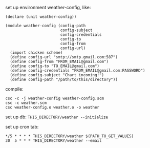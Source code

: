 set up environment weather-config, like:
```
(declare (unit weather-config))

(module weather-config (config-path
                        config-subject
                        config-credentials
                        config-to
                        config-from
                        config-url)
  (import chicken scheme)
  (define config-url "smtp://smtp.gmail.com:587")
  (define config-from "FROM_EMAIL@gmail.com")
  (define config-to "TO_EMAIL@gmail.com")
  (define config-credentials "FROM_EMAIL@gmail.com:PASSWORD")
  (define config-subject "Chart incoming!")
  (define config-path "/path/to/this/directory"))
```

compile:
```
csc -c -j weather-config weather-config.scm
csc -c weather.scm
csc weather-config.o weather.o -o weather
```

set up db:
```THIS_DIRECTORY/weather --initialize```

set up cron tab:
```
*/5 * * * * THIS_DIRECTORY/weather $(PATH_TO_GET_VALUES)
30  5 * * * THIS_DIRECTORY/weather --email
```
